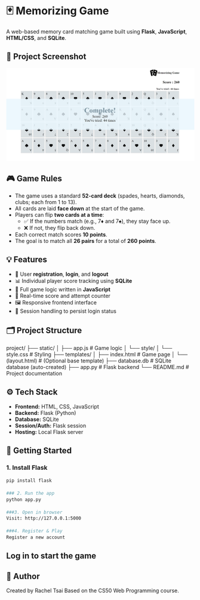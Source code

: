 # 🃏 Memorizing Game

A web-based memory card matching game built using **Flask**, **JavaScript**, **HTML/CSS**, and **SQLite**.

## 📸 Project Screenshot

![MyImage](./public/S2-2.A18_MemorizingGame.PNG)

## 🎮 Game Rules

- The game uses a standard **52-card deck** (spades, hearts, diamonds, clubs; each from 1 to 13).
- All cards are laid **face down** at the start of the game.
- Players can flip **two cards at a time**:
  - ✅ If the numbers match (e.g., 7♦ and 7♠), they stay face up.
  - ❌ If not, they flip back down.
- Each correct match scores **10 points**.
- The goal is to match all **26 pairs** for a total of **260 points**.

## 💡 Features

- 🔐 User **registration**, **login**, and **logout**
- 📊 Individual player score tracking using **SQLite**
- 🎲 Full game logic written in **JavaScript**
- 🧠 Real-time score and attempt counter
- 🖼️ Responsive frontend interface
- 🔄 Session handling to persist login status

## 🗂️ Project Structure
project/
├── static/
│ ├── app.js # Game logic
│ └── style/
│ └── style.css # Styling
├── templates/
│ ├── index.html # Game page
│ └── (layout.html) # (Optional base template)
├── database.db # SQLite database (auto-created)
├── app.py # Flask backend
└── README.md # Project documentation


## ⚙️ Tech Stack

- **Frontend:** HTML, CSS, JavaScript
- **Backend:** Flask (Python)
- **Database:** SQLite
- **Session/Auth:** Flask session
- **Hosting:** Local Flask server

## 🚀 Getting Started

### 1. Install Flask

```bash
pip install flask

### 2. Run the app
python app.py

###3. Open in browser
Visit: http://127.0.0.1:5000

###4. Register & Play
Register a new account
```



## Log in to start the game


## 🙋 Author
Created by Rachel Tsai
Based on the CS50 Web Programming course.








